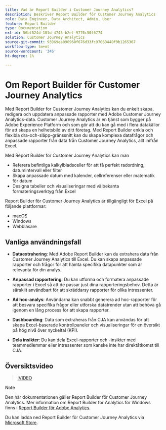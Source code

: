 ```yaml
---
title: Vad är Report Builder i Customer Journey Analytics?
description: Beskriver Report Builder för Customer Journey Analytics
role: Data Engineer, Data Architect, Admin, User
feature: Report Builder
type: Documentation
exl-id: 56bf524d-101d-4745-b2ef-9770c50f6774
solution: Customer Journey Analytics
source-git-commit: 93969ea090960f676d33fc97063440f9b1265367
workflow-type: tm+mt
source-wordcount: '346'
ht-degree: 1%

---
```


# Om Report Builder för Customer Journey Analytics

Med Report Builder for Customer Journey Analytics kan du enkelt skapa, redigera och uppdatera anpassade rapporter med Adobe Customer Journey Analytics-data. Customer Journey Analytics är en tjänst som bygger på Adobe Experience Platform och som gör att du kan gå med i flera datakällor för att skapa en helhetsbild av ditt företag. Med Report Builder enkla och flexibla dra-och-släpp-gränssnitt kan du skapa komplexa datafrågor och anpassade rapporter från data från Customer Journey Analytics, allt inifrån Excel.

Med Report Builder för Customer Journey Analytics kan man

- Referera befintliga kalkylbladsceller för att få perfekt radordning, datumintervall eller filter
- Skapa anpassade datum med kalender, cellreferenser eller matematik för datum
- Designa tabeller och visualiseringar med välbekanta formateringsverktyg från Excel

Report Builder för Customer Journey Analytics är tillgängligt för Excel på följande plattformar:

- macOS
- Windows
- Webbläsare

## Vanliga användningsfall

- **Dataextrahering**: Med Adobe Report Builder kan du extrahera data från Customer Journey Analytics till Excel. Du kan skapa anpassade rapporter och frågor för att hämta specifika datapunkter som är relevanta för din analys.

- **Anpassad rapportering**: Du kan utforma och formatera anpassade rapporter i Excel så att de passar just dina rapporteringsbehov. Detta är särskilt användbart för att skräddarsy rapporter för olika intressenter.

- **Ad hoc-analys**: Användarna kan snabbt generera ad hoc-rapporter för att besvara specifika frågor eller utforska datatrender utan att behöva gå igenom en lång process för att skapa rapporter.

- **Dashboarding**: Data som extraheras från CJA kan användas för att skapa Excel-baserade kontrollpaneler och visualiseringar för en översikt på hög nivå över nyckeltal (KPI).

- **Dela insikter**: Du kan dela Excel-rapporter och -insikter med teammedlemmar eller intressenter som kanske inte har direktåtkomst till CJA.

## Översiktsvideo

>[!VIDEO](https://video.tv.adobe.com/v/337569/?quality=12&learn=on)

>[!NOTE]
>
>Den här dokumentationen gäller Report Builder för Customer Journey Analytics. Mer information om Report Builder for Analytics för Windows finns i [Report Builder för Adobe Analytics](https://experienceleague.adobe.com/docs/analytics/analyze/report-builder/home.html).

Du kan ladda ned Report Builder för Customer Journey Analytics via
[Microsoft Store](https://www.microsoft.com/en-us/store/apps/windows).
